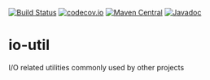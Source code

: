 [![Build Status](https://travis-ci.org/pnerg/io-util.svg?branch=master)](https://travis-ci.org/pnerg/io-util) [![codecov.io](https://codecov.io/github/pnerg/io-util/coverage.svg?branch=master)](https://codecov.io/github/pnerg/io-util?branch=master) [![Maven Central](https://maven-badges.herokuapp.com/maven-central/org.dmonix.util/io-util/badge.svg?style=plastic)](https://maven-badges.herokuapp.com/maven-central/org.dmonix.util/io-util) [![Javadoc](http://javadoc-badge.appspot.com/org.dmonix.util/io-util.svg?label=javadoc)](http://javadoc-badge.appspot.com/org.dmonix.util/io-util)
# io-util
I/O related utilities commonly used by other projects
